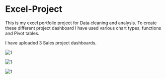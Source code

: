 # Excel-Project

This is my excel portfolio project for Data cleaning and analysis. 
To create these different project dashboard I have used various chart types, functions and Pivot tables.

I have uploaded 3 Sales project dashboards.

![1](https://user-images.githubusercontent.com/118211443/213173783-65023337-1e9f-4902-a1e0-5f001569fec1.JPG)


![1](https://user-images.githubusercontent.com/118211443/213173854-b47658b7-25e6-476d-a546-6707f7f2a372.JPG)


![1](https://user-images.githubusercontent.com/118211443/213173939-74799913-a9e0-47c2-8e4e-a64c921272e9.JPG)

